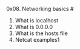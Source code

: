 0x08. Networking basics #
1. What is localhost
2. What is 0.0.0.0
3. What is the hosts file
4. Netcat examples1

